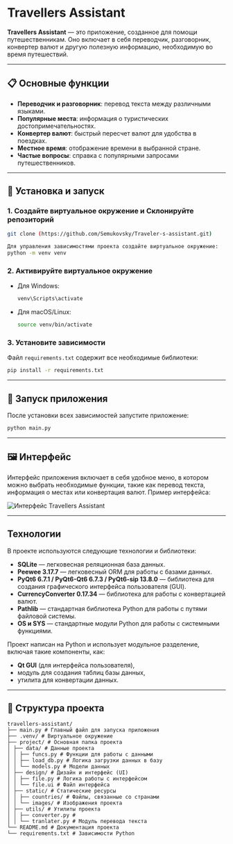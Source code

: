 
# Travellers Assistant

**Travellers Assistant** — это приложение, созданное для помощи путешественникам. Оно включает в себя переводчик, разговорник, конвертер валют и другую полезную информацию, необходимую во время путешествий.

---

## 📋 Основные функции
- **Переводчик и разговорник**: перевод текста между различными языками.
- **Популярные места**: информация о туристических достопримечательностях.
- **Конвертер валют**: быстрый пересчет валют для удобства в поездках.
- **Местное время**: отображение времени в выбранной стране.
- **Частые вопросы**: справка с популярными запросами путешественников.

---

## 🔧 Установка и запуск


### 1. Создайте виртуальное окружение и Склонируйте репозиторий
```bash
git clone (https://github.com/Semukovsky/Traveler-s-assistant.git)

Для управления зависимостями проекта создайте виртуальное окружение:
python -m venv venv
```

### 2. Активируйте виртуальное окружение
- Для Windows:
  ```bash
  venv\Scripts\activate
  ```
- Для macOS/Linux:
  ```bash
  source venv/bin/activate
  ```

### 3. Установите зависимости
Файл `requirements.txt` содержит все необходимые библиотеки:
```bash
pip install -r requirements.txt
```

---

## 🚀 Запуск приложения
После установки всех зависимостей запустите приложение:
```bash
python main.py
```

---

## 🖼️ Интерфейс
Интерфейс приложения включает в себя удобное меню, в котором можно выбрать необходимые функции, такие как перевод текста, информация о местах или конвертация валют. Пример интерфейса:

![Интерфейс Travellers Assistant](./assets/interface_example.png) <!-- Укажите реальный путь, если изображение находится в проекте -->

---

## Технологии

В проекте используются следующие технологии и библиотеки:

- **SQLite** — легковесная реляционная база данных.
- **Peewee 3.17.7** — легковесный ORM для работы с базами данных.
- **PyQt6 6.7.1 / PyQt6-Qt6 6.7.3 / PyQt6-sip 13.8.0** — библиотека для создания графического интерфейса пользователя (GUI).
- **CurrencyConverter 0.17.34** — библиотека для работы с конвертацией валют.
- **Pathlib** — стандартная библиотека Python для работы с путями файловой системы.
- **OS и SYS** — стандартные модули Python для работы с системными функциями.

Проект написан на Python и использует модульное разделение, включая такие компоненты, как:
- **Qt GUI** (для интерфейса пользователя),
- модуль для создания таблиц базы данных,
- утилита для конвертации данных.
---

## 📂 Структура проекта
```
travellers-assistant/
├── main.py # Главный файл для запуска приложения
├── .venv/ # Виртуальное окружение
├── project/ # Основная папка проекта
│ ├── data/ # Данные проекта
│ │ ├── funcs.py # Функции для работы с данными
│ │ ├── load_db.py # Логика загрузки данных в базу
│ │ └── models.py # Модели данных
│ ├── design/ # Дизайн и интерфейс (UI)
│ │ ├── file.py # Логика работы с интерфейсом
│ │ └── file.ui # Файл интерфейса
│ ├── static/ # Статические ресурсы
│ │ ├── countries/ # Файлы, связанные со странами
│ │ └── images/ # Изображения проекта
│ ├── utils/ # Утилиты проекта
│ │ ├── converter.py #
│ │ └── tranlater.py # Модуль перевода текста
└── README.md # Документация проекта
└── requirements.txt # Зависимости Python
